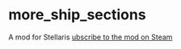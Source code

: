 # more_ship_sections

A mod for Stellaris
[ubscribe to the mod on Steam](https://steamcommunity.com/sharedfiles/filedetails/?id=2322836135)
